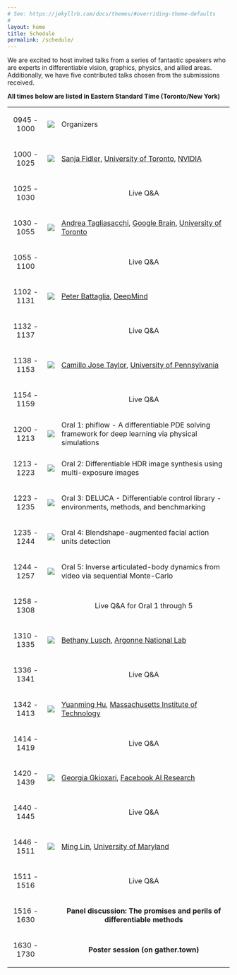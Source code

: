 ```yaml
---
# See: https://jekyllrb.com/docs/themes/#overriding-theme-defaults
#
layout: home
title: Schedule
permalink: /schedule/
---
```



We are excited to host invited talks from a series of fantastic speakers who are experts in differentiable vision, graphics, physics, and allied areas. Additionally, we have five contributed talks chosen from the submissions received.

**All times below are listed in Eastern Standard Time (Toronto/New York)**

<table>
    <!-- Opening remarks -->
    <tr>
        <td>
            <p align="center">
                0945 - 1000
            </p>
        </td>
        <td>
            <div class="col-xs-4">
                <p align="center">
                    <img class="people-pic" src="/diffcvgp/assets/img/default.png">
                </p>
            </div>
        </td>
        <td>
            <div class="people-name text-center">
                Organizers
            </div>
        </td>
    </tr>
    <!-- Sanja Fidler -->
    <tr>
        <td>
            <p align="center">
                1000 - 1025
            </p>
        </td>
        <td>
            <div class="col-xs-4">
                <p align="center">
                    <img class="people-pic" src="/diffcvgp/assets/img/sanja.jpg">
                </p>
            </div>
        </td>
        <td>
            <div class="people-name text-center">
                <a href="http://www.cs.toronto.edu/~fidler/" target="_blank">Sanja Fidler</a>, <a href="http://www.utoronto.ca" target="_blank">University of Toronto</a>, <a href="https://nv-tlabs.github.io/"> NVIDIA</a>
            </div>
        </td>
    </tr>
    <!-- Sanja Fidler - Q&A -->
    <tr>
        <td>
            <p align="center">
                1025 - 1030
            </p>
        </td>
        <td>
        </td>
        <td>
            <p align="center">
                Live Q&A
            </p>
        </td>
    </tr>
    <!-- Andrea Tagliasacchi -->
    <tr>
        <td>
            <p align="center">
                1030 - 1055
            </p>
        </td>
        <td>
            <div class="col-xs-4">
                <p align="center">
                    <img class="people-pic" src="/diffcvgp/assets/img/andrea.jpg">
                </p>
            </div>
        </td>
        <td>
            <div class="people-name text-center">
                <a href="http://gfx.uvic.ca/" target="_blank">Andrea Tagliasacchi</a>, <a href="https://ai.google/research/teams/brain/" target="_blank">Google Brain</a>, <a href="http://www.utoronto.ca" target="_blank">University of Toronto</a>
            </div>
        </td>
    </tr>
    <!-- Andrea Tagliasacchi - Q&A -->
    <tr>
        <td>
            <p align="center">
                1055 - 1100
            </p>
        </td>
        <td>
        </td>
        <td>
            <p align="center">
                Live Q&A
            </p>
        </td>
    </tr>
    <!-- Peter Battaglia -->
    <tr>
        <td>
            <p align="center">
                1102 - 1131
            </p>
        </td>
        <td>
            <div class="col-xs-4">
                <p align="center">
                    <img class="people-pic" src="/diffcvgp/assets/img/peter.jpg">
                </p>
            </div>
        </td>
        <td>
            <div class="people-name text-center">
                <a href="https://scholar.google.com/citations?user=nQ7Ij30AAAAJ&hl=en" target="_blank">Peter Battaglia</a>, <a href="https://deepmind.com/" target="_blank">DeepMind</a>
            </div>
        </td>
    </tr>
    <!-- Peter Battaglia - Q&A -->
    <tr>
        <td>
            <p align="center">
                1132 - 1137
            </p>
        </td>
        <td>
        </td>
        <td>
            <p align="center">
                Live Q&A
            </p>
        </td>
    </tr>
    <!-- Camillo Jose Taylor -->
    <tr>
        <td>
            <p align="center">
                1138 - 1153
            </p>
        </td>
        <td>
            <div class="col-xs-4">
                <p align="center">
                    <img class="people-pic" src="/diffcvgp/assets/img/camillo.jpg">
                </p>
            </div>
        </td>
        <td>
            <div class="people-name text-center">
                <a href="https://www.cis.upenn.edu/~cjtaylor/" target="_blank">Camillo Jose Taylor</a>, <a href="https://www.upenn.edu/" target="_blank">University of Pennsylvania</a>
            </div>
        </td>
    </tr>
    <!-- Camillo Jose Taylor - Q&A -->
    <tr>
        <td>
            <p align="center">
                1154 - 1159
            </p>
        </td>
        <td>
        </td>
        <td>
            <p align="center">
                Live Q&A
            </p>
        </td>
    </tr>
    <!-- Oral 1 -->
    <tr>
        <td>
            <p align="center">
                1200 - 1213
            </p>
        </td>
        <td>
            <div class="col-xs-4">
                <p align="center">
                    <img class="people-pic" src="/diffcvgp/assets/img/default.png">
                </p>
            </div>
        </td>
        <td>
            <div class="people-name text-center">
                Oral 1: phiflow - A differentiable PDE solving framework for deep learning via physical simulations
            </div>
        </td>
    </tr>
    <!-- Oral 2 -->
    <tr>
        <td>
            <p align="center">
                1213 - 1223
            </p>
        </td>
        <td>
            <div class="col-xs-4">
                <p align="center">
                    <img class="people-pic" src="/diffcvgp/assets/img/default.png">
                </p>
            </div>
        </td>
        <td>
            <div class="people-name text-center">
                Oral 2: Differentiable HDR image synthesis using multi-exposure images
            </div>
        </td>
    </tr>
    <!-- Oral 3 -->
    <tr>
        <td>
            <p align="center">
                1223 - 1235
            </p>
        </td>
        <td>
            <div class="col-xs-4">
                <p align="center">
                    <img class="people-pic" src="/diffcvgp/assets/img/default.png">
                </p>
            </div>
        </td>
        <td>
            <div class="people-name text-center">
                Oral 3: DELUCA - Differentiable control library - environments, methods, and benchmarking
            </div>
        </td>
    </tr>
    <!-- Oral 4 -->
    <tr>
        <td>
            <p align="center">
                1235 - 1244
            </p>
        </td>
        <td>
            <div class="col-xs-4">
                <p align="center">
                    <img class="people-pic" src="/diffcvgp/assets/img/default.png">
                </p>
            </div>
        </td>
        <td>
            <div class="people-name text-center">
                Oral 4: Blendshape-augmented facial action units detection
            </div>
        </td>
    </tr>
    <!-- Oral 5 -->
    <tr>
        <td>
            <p align="center">
                1244 - 1257
            </p>
        </td>
        <td>
            <div class="col-xs-4">
                <p align="center">
                    <img class="people-pic" src="/diffcvgp/assets/img/default.png">
                </p>
            </div>
        </td>
        <td>
            <div class="people-name text-center">
                Oral 5: Inverse articulated-body dynamics from video via sequential Monte-Carlo
            </div>
        </td>
    </tr>
    <!-- Oral talks - Q&A -->
    <tr>
        <td>
            <p align="center">
                1258 - 1308
            </p>
        </td>
        <td>
        </td>
        <td>
            <p align="center">
                Live Q&A for Oral 1 through 5
            </p>
        </td>
    </tr>
    <!-- Bethany Lusch -->
    <tr>
        <td>
            <p align="center">
                1310 - 1335
            </p>
        </td>
        <td>
            <div class="col-xs-4">
                <p align="center">
                    <img class="people-pic" src="/diffcvgp/assets/img/bethany.jpg">
                </p>
            </div>
        </td>
        <td>
            <div class="people-name text-center">
                <a href="https://www.alcf.anl.gov/about/people/bethany-lusch" target="_blank">Bethany Lusch</a>, <a href="https://www.alcf.anl.gov/" target="_blank">Argonne National Lab</a>
            </div>
        </td>
    </tr>
    <!-- Bethany Lusch - Q&A -->
    <tr>
        <td>
            <p align="center">
                1336 - 1341
            </p>
        </td>
        <td>
        </td>
        <td>
            <p align="center">
                Live Q&A
            </p>
        </td>
    </tr>
    <!-- Yuanming Hu -->
    <tr>
        <td>
            <p align="center">
                1342 - 1413
            </p>
        </td>
        <td>
            <div class="col-xs-4">
                <p align="center">
                    <img class="people-pic" src="/diffcvgp/assets/img/yuanming.jpg">
                </p>
            </div>
        </td>
        <td>
            <div class="people-name text-center">
                <a href="http://taichi.graphics/me/" target="_blank">Yuanming Hu</a>, <a href="https://www.mit.edu/" target="_blank">Massachusetts Institute of Technology</a>
            </div>
        </td>
    </tr>
    <!-- Yuanming Hu - Q&A -->
    <tr>
        <td>
            <p align="center">
                1414 - 1419
            </p>
        </td>
        <td>
        </td>
        <td>
            <p align="center">
                Live Q&A
            </p>
        </td>
    </tr>
    <!-- Georgia Gkioxari -->
    <tr>
        <td>
            <p align="center">
                1420 - 1439
            </p>
        </td>
        <td>
            <div class="col-xs-4">
                <p align="center">
                    <img class="people-pic" src="/diffcvgp/assets/img/georgia.jpg">
                </p>
            </div>
        </td>
        <td>
            <div class="people-name text-center">
                <a href="https://gkioxari.github.io/" target="_blank">Georgia Gkioxari</a>, <a href="https://research.facebook.com/ai/" target="_blank">Facebook AI Research</a>
            </div>
        </td>
    </tr>
    <!-- Georgia Gkioxari - Q&A -->
    <tr>
        <td>
            <p align="center">
                1440 - 1445
            </p>
        </td>
        <td>
        </td>
        <td>
            <p align="center">
                Live Q&A
            </p>
        </td>
    </tr>
    <!-- Ming Lin -->
    <tr>
        <td>
            <p align="center">
                1446 - 1511
            </p>
        </td>
        <td>
            <div class="col-xs-4">
                <p align="center">
                    <img class="people-pic" src="/diffcvgp/assets/img/ming.jpg">
                </p>
            </div>
        </td>
        <td>
            <div class="people-name text-center">
                <a href="https://www.cs.umd.edu/~lin/" target="_blank">Ming Lin</a>, <a href="https://www.cs.umd.edu/" target="_blank">University of Maryland</a>
            </div>
        </td>
    </tr>
    <!-- Ming Lin - Q&A -->
    <tr>
        <td>
            <p align="center">
                1511 - 1516
            </p>
        </td>
        <td>
        </td>
        <td>
            <p align="center">
                Live Q&A
            </p>
        </td>
    </tr>
    <!-- Panel discussion -->
    <tr>
        <td>
            <p align="center">
                1516 - 1630
            </p>
        </td>
        <td>
        </td>
        <td>
            <p align="center">
                <b>Panel discussion: The promises and perils of differentiable methods</b>
            </p>
        </td>
    </tr>
    <!-- Poster session -->
    <tr>
        <td>
            <p align="center">
                1630 - 1730
            </p>
        </td>
        <td>
        </td>
        <td>
            <p align="center">
                <b>Poster session (on gather.town)</b>
            </p>
        </td>
    </tr>
</table>
